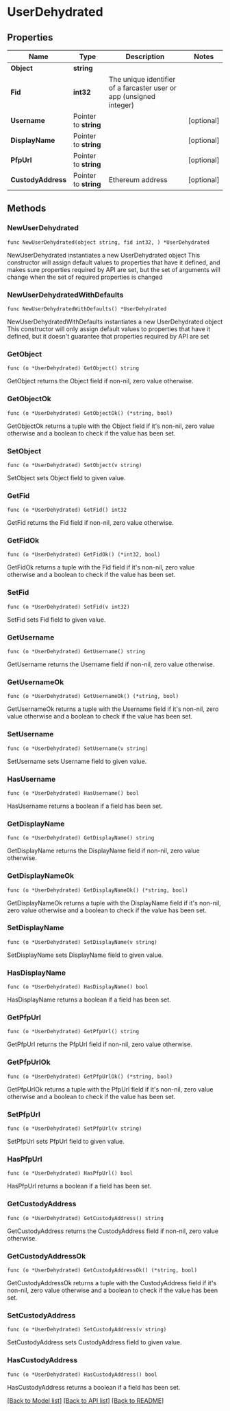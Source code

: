 # UserDehydrated

## Properties

Name | Type | Description | Notes
------------ | ------------- | ------------- | -------------
**Object** | **string** |  | 
**Fid** | **int32** | The unique identifier of a farcaster user or app (unsigned integer) | 
**Username** | Pointer to **string** |  | [optional] 
**DisplayName** | Pointer to **string** |  | [optional] 
**PfpUrl** | Pointer to **string** |  | [optional] 
**CustodyAddress** | Pointer to **string** | Ethereum address | [optional] 

## Methods

### NewUserDehydrated

`func NewUserDehydrated(object string, fid int32, ) *UserDehydrated`

NewUserDehydrated instantiates a new UserDehydrated object
This constructor will assign default values to properties that have it defined,
and makes sure properties required by API are set, but the set of arguments
will change when the set of required properties is changed

### NewUserDehydratedWithDefaults

`func NewUserDehydratedWithDefaults() *UserDehydrated`

NewUserDehydratedWithDefaults instantiates a new UserDehydrated object
This constructor will only assign default values to properties that have it defined,
but it doesn't guarantee that properties required by API are set

### GetObject

`func (o *UserDehydrated) GetObject() string`

GetObject returns the Object field if non-nil, zero value otherwise.

### GetObjectOk

`func (o *UserDehydrated) GetObjectOk() (*string, bool)`

GetObjectOk returns a tuple with the Object field if it's non-nil, zero value otherwise
and a boolean to check if the value has been set.

### SetObject

`func (o *UserDehydrated) SetObject(v string)`

SetObject sets Object field to given value.


### GetFid

`func (o *UserDehydrated) GetFid() int32`

GetFid returns the Fid field if non-nil, zero value otherwise.

### GetFidOk

`func (o *UserDehydrated) GetFidOk() (*int32, bool)`

GetFidOk returns a tuple with the Fid field if it's non-nil, zero value otherwise
and a boolean to check if the value has been set.

### SetFid

`func (o *UserDehydrated) SetFid(v int32)`

SetFid sets Fid field to given value.


### GetUsername

`func (o *UserDehydrated) GetUsername() string`

GetUsername returns the Username field if non-nil, zero value otherwise.

### GetUsernameOk

`func (o *UserDehydrated) GetUsernameOk() (*string, bool)`

GetUsernameOk returns a tuple with the Username field if it's non-nil, zero value otherwise
and a boolean to check if the value has been set.

### SetUsername

`func (o *UserDehydrated) SetUsername(v string)`

SetUsername sets Username field to given value.

### HasUsername

`func (o *UserDehydrated) HasUsername() bool`

HasUsername returns a boolean if a field has been set.

### GetDisplayName

`func (o *UserDehydrated) GetDisplayName() string`

GetDisplayName returns the DisplayName field if non-nil, zero value otherwise.

### GetDisplayNameOk

`func (o *UserDehydrated) GetDisplayNameOk() (*string, bool)`

GetDisplayNameOk returns a tuple with the DisplayName field if it's non-nil, zero value otherwise
and a boolean to check if the value has been set.

### SetDisplayName

`func (o *UserDehydrated) SetDisplayName(v string)`

SetDisplayName sets DisplayName field to given value.

### HasDisplayName

`func (o *UserDehydrated) HasDisplayName() bool`

HasDisplayName returns a boolean if a field has been set.

### GetPfpUrl

`func (o *UserDehydrated) GetPfpUrl() string`

GetPfpUrl returns the PfpUrl field if non-nil, zero value otherwise.

### GetPfpUrlOk

`func (o *UserDehydrated) GetPfpUrlOk() (*string, bool)`

GetPfpUrlOk returns a tuple with the PfpUrl field if it's non-nil, zero value otherwise
and a boolean to check if the value has been set.

### SetPfpUrl

`func (o *UserDehydrated) SetPfpUrl(v string)`

SetPfpUrl sets PfpUrl field to given value.

### HasPfpUrl

`func (o *UserDehydrated) HasPfpUrl() bool`

HasPfpUrl returns a boolean if a field has been set.

### GetCustodyAddress

`func (o *UserDehydrated) GetCustodyAddress() string`

GetCustodyAddress returns the CustodyAddress field if non-nil, zero value otherwise.

### GetCustodyAddressOk

`func (o *UserDehydrated) GetCustodyAddressOk() (*string, bool)`

GetCustodyAddressOk returns a tuple with the CustodyAddress field if it's non-nil, zero value otherwise
and a boolean to check if the value has been set.

### SetCustodyAddress

`func (o *UserDehydrated) SetCustodyAddress(v string)`

SetCustodyAddress sets CustodyAddress field to given value.

### HasCustodyAddress

`func (o *UserDehydrated) HasCustodyAddress() bool`

HasCustodyAddress returns a boolean if a field has been set.


[[Back to Model list]](../README.md#documentation-for-models) [[Back to API list]](../README.md#documentation-for-api-endpoints) [[Back to README]](../README.md)


